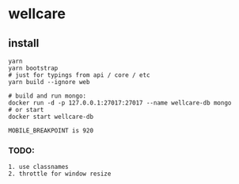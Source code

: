 # wellcare

## install

```
yarn
yarn bootstrap
# just for typings from api / core / etc
yarn build --ignore web
```

```
# build and run mongo:
docker run -d -p 127.0.0.1:27017:27017 --name wellcare-db mongo
# or start
docker start wellcare-db
```

```MOBILE_BREAKPOINT is 920```

### TODO: 
```
1. use classnames
2. throttle for window resize
```